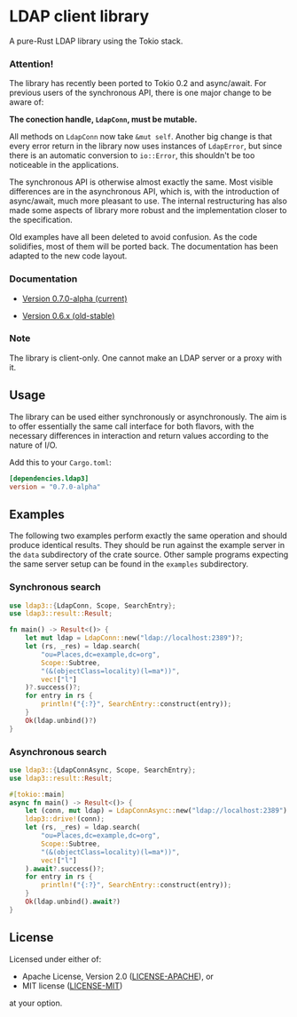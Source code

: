 # LDAP client library

A pure-Rust LDAP library using the Tokio stack.

### Attention!

The library has recently been ported to Tokio 0.2 and async/await. For previous
users of the synchronous API, there is one major change to be aware of:

__The conection handle, `LdapConn`, must be mutable.__

All methods on `LdapConn` now take `&mut self`. Another big change is that
every error return in the library now uses instances of `LdapError`, but since
there is an automatic conversion to `io::Error`, this shouldn't be too noticeable
in the applications.

The synchronous API is otherwise almost exactly the same. Most visible
differences are in the asynchronous API, which is, with the introduction of
async/await, much more pleasant to use. The internal restructuring has also
made some aspects of library more robust and the implementation closer to
the specification.

Old examples have all been deleted to avoid confusion. As the code solidifies,
most of them will be ported back. The documentation has been adapted to the
new code layout.

### Documentation

- [Version 0.7.0-alpha (current)](https://docs.rs/ldap3/0.7.0-alpha.6/ldap3/)

- [Version 0.6.x (old-stable)](https://docs.rs/ldap3/0.6.1/ldap3/)

### Note

The library is client-only. One cannot make an LDAP server or a proxy with it.

## Usage

The library can be used either synchronously or asynchronously. The aim is to
offer essentially the same call interface for both flavors, with the necessary
differences in interaction and return values according to the nature of I/O.

Add this to your `Cargo.toml`:

```toml
[dependencies.ldap3]
version = "0.7.0-alpha"
```

## Examples

The following two examples perform exactly the same operation and should produce identical
results. They should be run against the example server in the `data` subdirectory of the crate source.
Other sample programs expecting the same server setup can be found in the `examples` subdirectory.

### Synchronous search

```rust
use ldap3::{LdapConn, Scope, SearchEntry};
use ldap3::result::Result;

fn main() -> Result<()> {
    let mut ldap = LdapConn::new("ldap://localhost:2389")?;
    let (rs, _res) = ldap.search(
        "ou=Places,dc=example,dc=org",
        Scope::Subtree,
        "(&(objectClass=locality)(l=ma*))",
        vec!["l"]
    )?.success()?;
    for entry in rs {
        println!("{:?}", SearchEntry::construct(entry));
    }
    Ok(ldap.unbind()?)
}
```

### Asynchronous search

```rust
use ldap3::{LdapConnAsync, Scope, SearchEntry};
use ldap3::result::Result;

#[tokio::main]
async fn main() -> Result<()> {
    let (conn, mut ldap) = LdapConnAsync::new("ldap://localhost:2389").await?;
    ldap3::drive!(conn);
    let (rs, _res) = ldap.search(
        "ou=Places,dc=example,dc=org",
        Scope::Subtree,
        "(&(objectClass=locality)(l=ma*))",
        vec!["l"]
    ).await?.success()?;
    for entry in rs {
        println!("{:?}", SearchEntry::construct(entry));
    }
    Ok(ldap.unbind().await?)
}
```

## License

Licensed under either of:

 * Apache License, Version 2.0 ([LICENSE-APACHE](LICENSE-APACHE)), or
 * MIT license ([LICENSE-MIT](LICENSE-MIT))

at your option.
